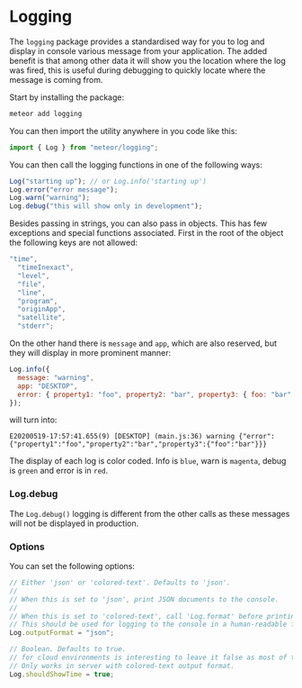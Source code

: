 # Logging

The `logging` package provides a standardised way for you to log and display in console various message from your application.
The added benefit is that among other data it will show you the location where the log was fired,
this is useful during debugging to quickly locate where the message is coming from.

Start by installing the package:

```bash
meteor add logging
```

You can then import the utility anywhere in you code like this:

```javascript
import { Log } from "meteor/logging";
```

You can then call the logging functions in one of the following ways:

```javascript
Log("starting up"); // or Log.info('starting up')
Log.error("error message");
Log.warn("warning");
Log.debug("this will show only in development");
```

Besides passing in strings, you can also pass in objects. This has few exceptions and special functions associated.
First in the root of the object the following keys are not allowed:

```javascript
"time",
  "timeInexact",
  "level",
  "file",
  "line",
  "program",
  "originApp",
  "satellite",
  "stderr";
```

On the other hand there is `message` and `app`, which are also reserved, but they will display in more prominent manner:

```javascript
Log.info({
  message: "warning",
  app: "DESKTOP",
  error: { property1: "foo", property2: "bar", property3: { foo: "bar" } },
});
```

will turn into:

```shell
E20200519-17:57:41.655(9) [DESKTOP] (main.js:36) warning {"error":{"property1":"foo","property2":"bar","property3":{"foo":"bar"}}}
```

The display of each log is color coded. Info is `blue`, warn is `magenta`, debug is `green` and error is in `red`.

### Log.debug

The `Log.debug()` logging is different from the other calls as these messages will not be displayed in production.

### Options

You can set the following options:

```javascript
// Either 'json' or 'colored-text'. Defaults to 'json'.
//
// When this is set to 'json', print JSON documents to the console.
//
// When this is set to 'colored-text', call 'Log.format' before printing.
// This should be used for logging to the console in a human-readable format.
Log.outputFormat = "json";

// Boolean. Defaults to true.
// for cloud environments is interesting to leave it false as most of them have the timestamp in the console.
// Only works in server with colored-text output format.
Log.shouldShowTime = true;
```
